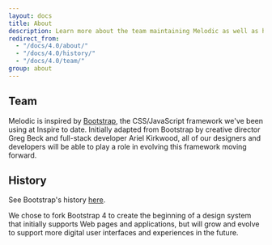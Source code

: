 ```yaml
---
layout: docs
title: About
description: Learn more about the team maintaining Melodic as well as how and why the project started.
redirect_from:
  - "/docs/4.0/about/"
  - "/docs/4.0/history/"
  - "/docs/4.0/team/"
group: about
---
```


## Team

Melodic is inspired by [Bootstrap](https://getbootstrap.com/), the CSS/JavaScript framework we've been using at Inspire to date. Initially adapted from Bootstrap by creative director Greg Beck and full-stack developer Ariel Kirkwood, all of our designers and developers will be able to play a role in evolving this framework moving forward.

## History

See Bootstrap's history [here](https://getbootstrap.com/docs/4.0/about/overview/#history).

We chose to fork Bootstrap 4 to create the beginning of a design system that initially supports Web pages and applications, but will grow and evolve to support more digital user interfaces and experiences in the future.

